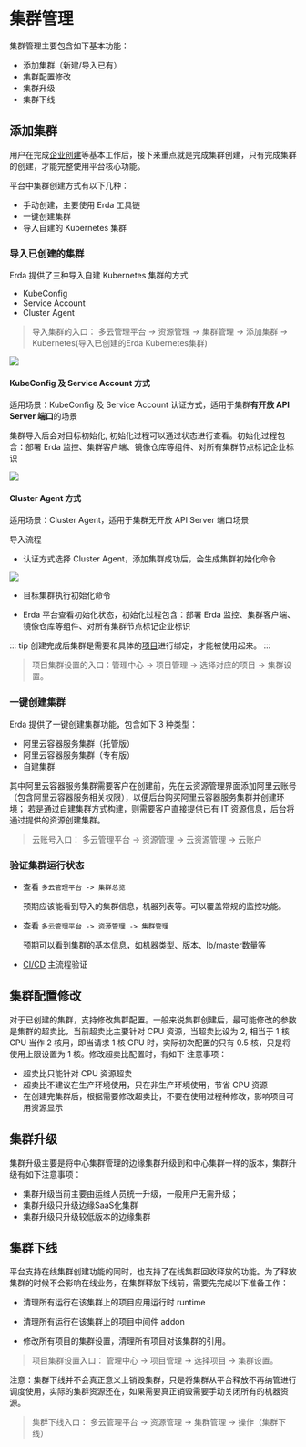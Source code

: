 # 集群管理

集群管理主要包含如下基本功能：
* 添加集群（新建/导入已有）
* 集群配置修改
* 集群升级
* 集群下线

## 添加集群

用户在完成[企业创建](../quick-start/create-org.md)等基本工作后，接下来重点就是完成集群创建，只有完成集群的创建，才能完整使用平台核心功能。

平台中集群创建方式有以下几种：

* 手动创建，主要使用 Erda 工具链
* 一键创建集群
* 导入自建的 Kubernetes 集群

### 导入已创建的集群

Erda 提供了三种导入自建 Kubernetes 集群的方式

- KubeConfig
- Service Account
- Cluster Agent

>  导入集群的入口： 多云管理平台 -> 资源管理 -> 集群管理 -> 添加集群 -> Kubernetes(导入已创建的Erda Kubernetes集群)

![](http://terminus-paas.oss-cn-hangzhou.aliyuncs.com/paas-doc/2021/07/22/425b640a-9499-4363-9efb-3ab263935c99.png)

#### KubeConfig 及 Service Account 方式

适用场景：KubeConfig 及 Service Account 认证方式，适用于集群**有开放 API Server 端口**的场景

集群导入后会对目标初始化,  初始化过程可以通过状态进行查看。初始化过程包含：部署 Erda 监控、集群客户端、镜像仓库等组件、对所有集群节点标记企业标识

![](http://terminus-paas.oss-cn-hangzhou.aliyuncs.com/paas-doc/2021/07/22/e2a450bd-5571-4074-ace4-031f9f603ba6.png)



#### Cluster Agent 方式

适用场景：Cluster Agent，适用于集群无开放 API Server 端口场景

导入流程

- 认证方式选择 Cluster Agent，添加集群成功后，会生成集群初始化命令

![](http://terminus-paas.oss-cn-hangzhou.aliyuncs.com/paas-doc/2021/07/22/bf8b4df0-befb-4acc-946b-d1a5da117275.png)

- 目标集群执行初始化命令

- Erda 平台查看初始化状态，初始化过程包含：部署 Erda 监控、集群客户端、镜像仓库等组件、对所有集群节点标记企业标识



::: tip
创建完成后集群是需要和具体的[项目](../org-center/project.md)进行绑定，才能被使用起来。
:::

> 项目集群设置的入口：管理中心 -> 项目管理 -> 选择对应的项目 -> 集群设置。

### 一键创建集群
Erda 提供了一键创建集群功能，包含如下 3 种类型：
* 阿里云容器服务集群（托管版）
* 阿里云容器服务集群（专有版）
* 自建集群

其中阿里云容器服务集群需要客户在创建前，先在云资源管理界面添加阿里云账号（包含阿里云容器服务相关权限），以便后台购买阿里云容器服务集群并创建环境；
若是通过自建集群方式构建，则需要客户直接提供已有 IT 资源信息，后台将通过提供的资源创建集群。

> 云账号入口： 多云管理平台 -> 资源管理 -> 云资源管理 -> 云账户


### 验证集群运行状态

* 查看 `多云管理平台 -> 集群总览`

  预期应该能看到导入的集群信息，机器列表等。可以覆盖常规的监控功能。

* 查看 `多云管理平台 -> 资源管理 -> 集群管理`

  预期可以看到集群的基本信息，如机器类型、版本、lb/master数量等

* [CI/CD](../dop/guides/deploy/deploy-from-git.md) 主流程验证

## 集群配置修改
对于已创建的集群，支持修改集群配置。一般来说集群创建后，最可能修改的参数是集群的超卖比，当前超卖比主要针对 CPU 资源，当超卖比设为 2,
相当于 1 核 CPU 当作 2 核用，即当请求 1 核 CPU 时，实际初次配置的只有 0.5 核，只是将使用上限设置为 1 核。修改超卖比配置时，有如下
注意事项：
* 超卖比只能针对 CPU 资源超卖
* 超卖比不建议在生产环境使用，只在非生产环境使用，节省 CPU 资源
* 在创建完集群后，根据需要修改超卖比，不要在使用过程种修改，影响项目可用资源显示

## 集群升级
集群升级主要是将中心集群管理的边缘集群升级到和中心集群一样的版本，集群升级有如下注意事项：
* 集群升级当前主要由运维人员统一升级，一般用户无需升级；
* 集群升级只升级边缘SaaS化集群
* 集群升级只升级较低版本的边缘集群

## 集群下线
平台支持在线集群创建功能的同时，也支持了在线集群回收释放的功能。为了释放集群的时候不会影响在线业务，在集群释放下线前，需要先完成以下准备工作：

* 清理所有运行在该集群上的项目应用运行时 runtime

* 清理所有运行在该集群上的项目中间件 addon

* 修改所有项目的集群设置，清理所有项目对该集群的引用。

> 项目集群设置入口： 管理中心 -> 项目管理 -> 选择项目 -> 集群设置。

注意：集群下线并不会真正意义上销毁集群，只是将集群从平台释放不再纳管进行调度使用，实际的集群资源还在，如果需要真正销毁需要手动关闭所有的机器资源。

> 集群下线入口： 多云管理平台 -> 资源管理 -> 集群管理 -> 操作（集群下线）

